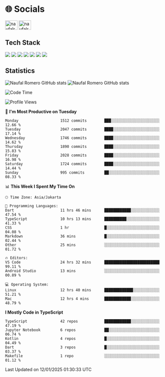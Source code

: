 <h1 align="">🌐 Socials</h1>
<p align="left">
<a href="https://linkedin.com/in/naufal-romero-putra-pratama-9ab816177/" target="blank"><img align="center" src="https://raw.githubusercontent.com/rahuldkjain/github-profile-readme-generator/master/src/images/icons/Social/linked-in-alt.svg" alt="naufalromero" height="30" width="40" /></a>
<a href="https://instagram.com/naufalromero" target="blank"><img align="center" src="https://raw.githubusercontent.com/rahuldkjain/github-profile-readme-generator/master/src/images/icons/Social/instagram.svg" alt="naufalromero" height="30" width="40" /></a>
</p>


<h2 align="">Tech Stack</h2>
<div align="">
  <img src="https://img.shields.io/badge/next.js-000000?style=for-the-badge&logo=nextdotjs&logoColor=white"/>
 <img src="https://img.shields.io/badge/typescript-%23007ACC.svg?style=for-the-badge&logo=typescript&logoColor=white"/>
 <img src="https://img.shields.io/badge/react-%2320232a.svg?style=for-the-badge&logo=react&logoColor=%2361DAFB"/>
 <img src="https://img.shields.io/badge/tailwindcss-%2338B2AC.svg?style=for-the-badge&logo=tailwind-css&logoColor=white"/>
 <img src="https://img.shields.io/badge/Prisma-3982CE?style=for-the-badge&logo=Prisma&logoColor=white"/>
 <img src="https://img.shields.io/badge/javascript-%23323330.svg?style=for-the-badge&logo=javascript&logoColor=%23F7DF1E"/>
 <img src="https://img.shields.io/badge/java-%23ED8B00.svg?style=for-the-badge&logo=openjdk&logoColor=white"/>
</div>


<h2 align="">Statistics</h2>
<div align="">
<img src="https://github-readme-stats-xi-nine-74.vercel.app/api?username=romves&show_icons=true&theme=tokyonight&include_all_commits=true&count_private=true" alt="Naufal Romero GitHub stats"/>
<img src="https://github-readme-stats-xi-nine-74.vercel.app/api/top-langs/?username=romves&theme=tokyonight&hide_border=false&include_all_commits=true&count_private=true&layout=compact" alt="Naufal Romero GitHub stats"/>
</div>

<!--START_SECTION:waka-->
![Code Time](http://img.shields.io/badge/Code%20Time-1%2C904%20hrs%2026%20mins-blue)

![Profile Views](http://img.shields.io/badge/Profile%20Views-3-blue)

📅 **I'm Most Productive on Tuesday** 

```text
Monday                   1512 commits        ███░░░░░░░░░░░░░░░░░░░░░░   12.66 % 
Tuesday                  2047 commits        ████░░░░░░░░░░░░░░░░░░░░░   17.14 % 
Wednesday                1746 commits        ████░░░░░░░░░░░░░░░░░░░░░   14.62 % 
Thursday                 1890 commits        ████░░░░░░░░░░░░░░░░░░░░░   15.83 % 
Friday                   2028 commits        ████░░░░░░░░░░░░░░░░░░░░░   16.98 % 
Saturday                 1724 commits        ████░░░░░░░░░░░░░░░░░░░░░   14.44 % 
Sunday                   995 commits         ██░░░░░░░░░░░░░░░░░░░░░░░   08.33 % 
```


📊 **This Week I Spent My Time On** 

```text
🕑︎ Time Zone: Asia/Jakarta

💬 Programming Languages: 
Dart                     11 hrs 46 mins      ████████████░░░░░░░░░░░░░   47.54 % 
TypeScript               10 hrs 13 mins      ██████████░░░░░░░░░░░░░░░   41.33 % 
CSS                      1 hr                █░░░░░░░░░░░░░░░░░░░░░░░░   04.08 % 
Markdown                 36 mins             █░░░░░░░░░░░░░░░░░░░░░░░░   02.44 % 
Other                    25 mins             ░░░░░░░░░░░░░░░░░░░░░░░░░   01.72 % 

🔥 Editors: 
VS Code                  24 hrs 32 mins      █████████████████████████   99.11 % 
Android Studio           13 mins             ░░░░░░░░░░░░░░░░░░░░░░░░░   00.89 % 

💻 Operating System: 
Linux                    12 hrs 40 mins      █████████████░░░░░░░░░░░░   51.21 % 
Mac                      12 hrs 4 mins       ████████████░░░░░░░░░░░░░   48.79 % 
```

**I Mostly Code in TypeScript** 

```text
TypeScript               42 repos            ████████████░░░░░░░░░░░░░   47.19 % 
Jupyter Notebook         6 repos             ██░░░░░░░░░░░░░░░░░░░░░░░   06.74 % 
Kotlin                   4 repos             █░░░░░░░░░░░░░░░░░░░░░░░░   04.49 % 
Dart                     3 repos             █░░░░░░░░░░░░░░░░░░░░░░░░   03.37 % 
Makefile                 1 repo              ░░░░░░░░░░░░░░░░░░░░░░░░░   01.12 % 
```




 Last Updated on 12/01/2025 01:30:33 UTC
<!--END_SECTION:waka-->
